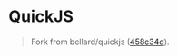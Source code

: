 # QuickJS

> Fork from bellard/quickjs ([458c34d](https://github.com/bellard/quickjs/commit/458c34d29d0d262f824ea1c0e01aa0e3790669da)).
